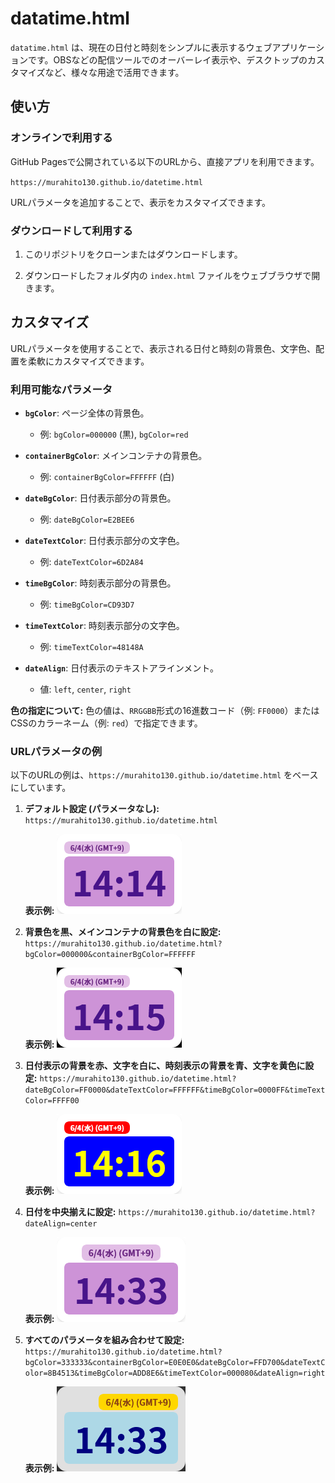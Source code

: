 # datatime.html

`datatime.html` は、現在の日付と時刻をシンプルに表示するウェブアプリケーションです。OBSなどの配信ツールでのオーバーレイ表示や、デスクトップのカスタマイズなど、様々な用途で活用できます。

## 使い方

### オンラインで利用する

GitHub Pagesで公開されている以下のURLから、直接アプリを利用できます。

`https://murahito130.github.io/datetime.html`

URLパラメータを追加することで、表示をカスタマイズできます。

### ダウンロードして利用する

1. このリポジトリをクローンまたはダウンロードします。

2. ダウンロードしたフォルダ内の `index.html` ファイルをウェブブラウザで開きます。

## カスタマイズ

URLパラメータを使用することで、表示される日付と時刻の背景色、文字色、配置を柔軟にカスタマイズできます。

### 利用可能なパラメータ

* **`bgColor`**: ページ全体の背景色。

  * 例: `bgColor=000000` (黒), `bgColor=red`

* **`containerBgColor`**: メインコンテナの背景色。

  * 例: `containerBgColor=FFFFFF` (白)

* **`dateBgColor`**: 日付表示部分の背景色。

  * 例: `dateBgColor=E2BEE6`

* **`dateTextColor`**: 日付表示部分の文字色。

  * 例: `dateTextColor=6D2A84`

* **`timeBgColor`**: 時刻表示部分の背景色。

  * 例: `timeBgColor=CD93D7`

* **`timeTextColor`**: 時刻表示部分の文字色。

  * 例: `timeTextColor=48148A`

* **`dateAlign`**: 日付表示のテキストアラインメント。

  * 値: `left`, `center`, `right`

**色の指定について:**
色の値は、`RRGGBB`形式の16進数コード（例: `FF0000`）またはCSSのカラーネーム（例: `red`）で指定できます。

### URLパラメータの例

以下のURLの例は、`https://murahito130.github.io/datetime.html` をベースにしています。

1. **デフォルト設定 (パラメータなし):**
   `https://murahito130.github.io/datetime.html`

   **表示例:**
   ![デフォルト表示](example1.png)

2. **背景色を黒、メインコンテナの背景色を白に設定:**
   `https://murahito130.github.io/datetime.html?bgColor=000000&containerBgColor=FFFFFF`

   **表示例:**
   ![背景色黒、コンテナ白](example2.png)

3. **日付表示の背景を赤、文字を白に、時刻表示の背景を青、文字を黄色に設定:**
   `https://murahito130.github.io/datetime.html?dateBgColor=FF0000&dateTextColor=FFFFFF&timeBgColor=0000FF&timeTextColor=FFFF00`

   **表示例:**
   ![日付赤白、時刻青黄](example3.png)

4. **日付を中央揃えに設定:**
   `https://murahito130.github.io/datetime.html?dateAlign=center`

   **表示例:**
   ![日付を中央揃え](example4.png)

5. **すべてのパラメータを組み合わせて設定:**
   `https://murahito130.github.io/datetime.html?bgColor=333333&containerBgColor=E0E0E0&dateBgColor=FFD700&dateTextColor=8B4513&timeBgColor=ADD8E6&timeTextColor=000080&dateAlign=right`

   **表示例:**
   ![全パラメータ組み合わせ](example5.png)
